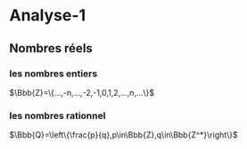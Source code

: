  # Analyse-1



## Nombres réels

### les nombres entiers

$\Bbb{Z}=\{...,-n,...,-2,-1,0,1,2,...,n,...\}$



### les nombres rationnel

$\Bbb{Q}=\left\{\frac{p}{q},p\in\Bbb{Z},q\in\Bbb{Z^*}\right\}$



